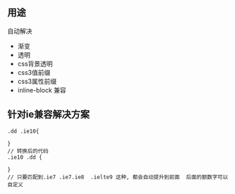## 用途
自动解决 
* 渐变 
* 透明
* css背景透明
* css3值前缀
* css3属性前缀
* inline-block 兼容
## 针对ie兼容解决方案
```
.dd .ie10{
    
}
// 转换后的代码
.ie10 .dd {
    
}
// 只要匹配到.ie7 .ie7.ie8  .ielte9 这种, 都会自动提升到前面  后面的额数字可以自定义

```